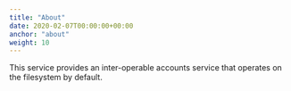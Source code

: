 ```yaml
---
title: "About"
date: 2020-02-07T00:00:00+00:00
anchor: "about"
weight: 10
---
```


This service provides an inter-operable accounts service that operates on the filesystem by default.
